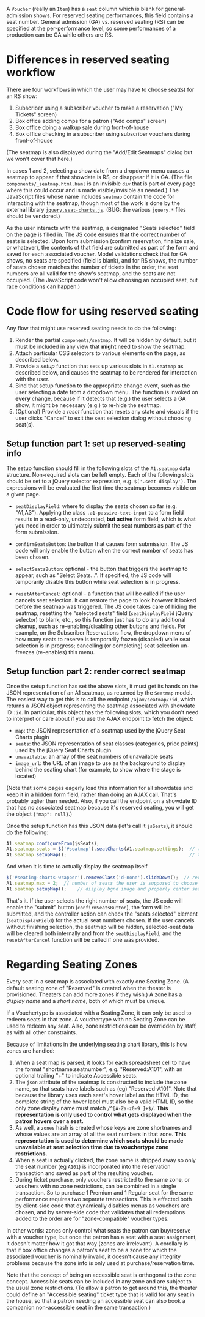 A `Voucher` (really an `Item`) has a `seat` column which is blank for general-admission shows.  For reserved seating performances, this field contains a seat number.  General admission (GA) vs. reserved seating (RS) can be specified at the per-performance level, so some performances of a production can be GA while others are RS.

# Differences in reserved seating workflow

There are four workflows in which the user may have to choose seat(s) for an RS show:

1. Subscriber using a subscriber voucher to make a reservation ("My Tickets" screen)
2. Box office adding comps for a patron ("Add comps" screen)
3. Box office doing a walkup sale during front-of-house
4. Box office checking in a subscriber using subscriber vouchers during front-of-house

(The seatmap is also displayed during the "Add/Edit Seatmaps" dialog but we won't cover that here.)

In cases 1 and 2, selecting a show date from a dropdown menu causes a seatmap to appear if that showdate is RS, or disappear if it is GA.  (The file `components/_seatmap.html.haml` is an invisible `div` that is part of every page where this could occur and is made visible/invisible as needed.)  The JavaScript files whose name includes `seatmap` contain the code for interacting with the seatmap, though most of the work  is done by the external library [`jquery.seat-charts.js`](https://github.com/mateuszmarkowski/jQuery-Seat-Charts).  (BUG: the various `jquery.*` files should be vendored.)

As the user interacts with the seatmap, a designated "Seats selected" field on the page is filled in.  The JS code ensures that the correct number of seats is selected.  Upon form submission (confirm reservation, finalize sale, or whatever), the contents of that field are submitted as part of the form and saved for each associated voucher.  Model validations check that for GA shows, no seats are specified (field is blank), and for RS shows, the number of seats chosen matches the number of tickets in the order, the seat numbers are all valid for the show's seatmap, and the seats are not occupied.  (The JavaScript code won't allow choosing an occupied seat, but race conditions can happen.)

# Code flow for using reserved seating

Any flow that might use reserved seating needs to do the following:

1. Render the partial `components/seatmap`.  It will be hidden by default, but it must be included in any view that **might** need to show the seatmap.
1. Attach particular CSS selectors to various elements on the page, as described below.
1. Provide a _setup_ function that sets up various slots in `A1.seatmap` as described below, and causes the seatmap to be rendered for interaction with the user.  
1. Bind that setup function to the appropriate change event, such as the user selecting a date from a dropdown menu.  The function is invoked on **every** change, because if it detects that (e.g.) the user selects a  GA show, it might be necessary (e.g.) to re-hide the seatmap.
1. (Optional) Provide a _reset_ function that resets any state and visuals if the user clicks "Cancel" to exit the seat selection dialog without choosing seat(s).

## Setup function part 1: set up reserved-seating info

The setup function should fill in the following slots of the `A1.seatmap` data structure.  Non-required slots can be left empty.  Each of the following slots should be set to a jQuery selector expression, e.g. `$('.seat-display')`.  The expressions will be evaluated the first time the seatmap becomes visible on a given page.

* `seatDisplayField`: where to display the seats chosen so far (e.g. "A1,A3").  Applying the class `.a1-passive-text-input` to a form field results in a read-only, undecorated, **but active** form field, which is what you need in order to ultimately submit the seat numbers as part of the form submission.

* `confirmSeatsButton`: the button that causes form submission.  The JS code will only enable the button when the correct number of seats has been chosen.

* `selectSeatsButton`: optional - the button that triggers the seatmap to appear, such as "Select Seats...".  If specified, the JS code will temporarily disable this button while seat selection is in progress.

* `resetAfterCancel`: optional - a function that will be called if the user cancels seat selection.  It can restore the page to look however it looked before the seatmap was triggered.  The JS code takes care of hiding the seatmap, resetting the "selected seats" field (`seatDisplayField` jQuery selector) to blank, etc., so this function just has to do any additional cleanup, such as re-enabling/disabling other buttons and fields.  For example, on the Subscriber Reservations flow, the dropdown menu of how many seats to reserve is temporarily frozen (disabled) while seat selection is in progress; cancelling (or completing) seat selection un-freezes (re-enables) this menu.

## Setup function part 2: render correct seatmap

Once the setup function has set the above slots, it must get its hands on the JSON representation of an A1 seatmap, as returned by the `Seatmap` model.  The easiest way to get this is to call the endpoint `/ajax/seatmap/:id`, which returns a JSON object representing the seatmap associated with showdate ID `:id`.  In particular, this object has the following slots, which you don't need to interpret or care about if you use the AJAX endpoint to fetch the object:

* `map`: the JSON representation of a seatmap used by the jQuery Seat Charts plugin
* `seats`: the JSON representation of seat classes (categories, price points) used by the jQuery Seat Charts plugin
* `unavailable`: an array of the seat numbers of unavailable seats
* `image_url`: the URL of an image to use as the background to display behind the seating chart (for example, to show where the stage is located)

(Note that some pages eagerly load this information for all showdates and keep it in a hidden form field, rather than doing an AJAX call.  That's probably uglier than needed.  Also, if you call the endpoint on a showdate ID that has no associated seatmap because it's reserved seating, you will get the object `{"map": null}`.)

Once the setup function has this JSON data (let's call it `jsSeats`), it should do the following:

```javascript
A1.seatmap.configureFrom(jsSeats);
A1.seatmap.seats = $('#seatmap').seatCharts(A1.seatmap.settings);  // this should be factored out as common code
A1.seatmap.setupMap();                                             // this should be factored out as common code
```

And when it is time to actually display the seatmap itself

```javascript
$('#seating-charts-wrapper').removeClass('d-none').slideDown();  // reveal the seatmap
A1.seatmap.max = 2;  // number of seats the user is supposed to choose
A1.seatmap.setupMap();    // display bgnd image and properly center seatmap on page
```


That's it.  If the user selects the right number of seats, the JS code will enable the "submit" button (`confirmSeatsButton`), the form will be submitted, and the controller action can check the "seats selected" element (`seatDisplayField`) for the actual seat numbers chosen.  If the user cancels without finishing selection, the seatmap will be hidden, selected-seat data will be cleared both internally and from the `seatDisplayField`, and the `resetAfterCancel` function will be called if one was provided.

# Regarding Seating Zones

Every seat in a seat map is associated with exactly one Seating Zone.  (A default seating zone of "Reserved" is created when the theater is provisioned. Theaters can add more zones if they wish.)  A zone has a _display name_ and a _short name_, both of which must be unique.

If a Vouchertype is associated with a Seating Zone, it can only be used to redeem seats in that zone.  A vouchertype with no Seating Zone can be used to redeem any seat.  Also, zone restrictions can be overridden by staff, as with all other constraints.

Because of limitations in the underlying seating chart library, this is how zones are handled:

1. When a seat map is parsed, it looks for each spreadsheet cell to have the format "shortname:seatnumber", e.g. "Reserved:A101", with an optional trailing "+" to indicate Accessible seats.
1. The `json` attribute of the seatmap is constructed to include the zone name, so that seats have labels such as (eg) "Reserved-A101". Note that because the library uses each seat's hover label as the HTML ID, the complete string of the hover label must also be a valid HTML ID, so the only zone display name must match `/^[A-Za-z0-9_]+$/`.  **This representation is only used to control what gets displayed when the patron hovers over a seat.**
1. As well, a `zones` hash is created whose keys are zone shortnames and whose values are an array of all the seat numbers in that zone.  **This representation is used to determine which seats should be made unavailable at seat selection time due to vouchertype zone restrictions.**
1. When a seat is actually clicked, the zone name is stripped away so only the seat number (eg `A101`) is incorporated into the reservation transaction and saved as part of the resulting voucher.
1. During ticket purchase, only vouchers restricted to the same zone, or vouchers with no zone restrictions, can be combined in a single transaction.  So to purchase 1 Premium and 1 Regular seat for the same performance requires two separate transactions.  This is effected both by client-side code that dynamically disables menus as vouchers are chosen, and by server-side code that validates that all redemptions added to the order are for "zone-compatible" voucher types.

In other words: zones only control what seats the patron can buy/reserve with a voucher type, but once the patron has a seat with a seat assignment, it doesn't matter how it got that way (zones are irrelevant).  A corollary is that if box office changes a patron's seat to be a zone for which the associated voucher is nominally invalid, it doesn't cause any integrity problems because the zone info is only used at purchase/reservation time.

Note that the concept of being an accessible seat is orthogonal to the zone concept.  Accessible seats can be included in any zone and are subject to the usual zone restrictions.  (To allow a patron to get around this, the theater could define an "Accessible seating" ticket type that is valid for any seat in the house, so that a patron needing an accessible seat can also book a companion non-accessible seat in the same transaction.)

